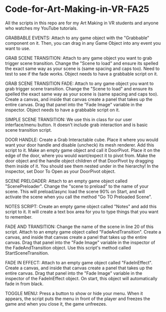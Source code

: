 # Code-for-Art-Making-in-VR-FA25
All the scripts in this repo are for my Art Making in VR students and anyone who watches my YouTube tutorials.

GRABBABLE EVENTS: Attach to any game object with the "Grabbable" component on it. Then, you can drag in any Game Object into any event you want to use. 

GRAB SCENE TRANSITION: Attach to any game object you want to grab trigger scene transition. Change the "Scene to load" and ensure its spelled the exact same way as your scene is (same spacing and caps too). Need to test to see if the fade works. Object needs to have a grabbable script on it. 

GRAB SCENE TRANSITION FADE: Attach to any game object you want to grab trigger scene transition. Change the "Scene to load" and ensure its spelled the exact same way as your scene is (same spacing and caps too). Create a canvas, and inside that canvas create a panel that takes up the entire canvas. Drag that panel into the "Fade Image" variable in the inspector. Object needs to have a grabbable script on it. 

SIMPLE SCENE TRANSITION: We use this in class for our user interface/menu button. It doesn't include grab interaction and is basic scene transition script. 

DOOR HANDLE: Create a Grab Interactable cube. Place it where you would want your door handle and disable (uncheck) its mesh renderer. Add this script to it. Make an empty game object and call it DoorPivot. Place it on the edge of the door, where you would want/expect it to pivot from. Make the door object and the handle object children of that DoorPivot by dragging them inside of it. You should see them nested under in the hierarchy! In the inspector, set Door To Open as your DoorPivot object.

SCENE PRELOADER: Attach to an empty game object called "ScenePreloader". Change the "scene to preload" to the name of your scene. This will preload/async load the scene 90% on Start, and will activate the scene when you call the method "Go TO Preloaded Scene".

NOTES SCRIPT: Create an empty game object called "Notes" and add this script to it. It will create a text box area for you to type things that you want to remember.

FADE AND TRANSITION: Change the name of the scene in line 20 of this script. Attach to an empty game object called "FadeAndTransition". Create a canvas, and inside that canvas create a panel that takes up the entire canvas. Drag that panel into the "Fade Image" variable in the inspector of the FadeAndTransition object. Use this script's method called StartSceneTransition.

FADE IN EFFECT: Attach to an empty game object called "FadeInEffect". Create a canvas, and inside that canvas create a panel that takes up the entire canvas. Drag that panel into the "Fade Image" variable in the inspector of the FadeInEffect object. On start, this object will automatically fade in from black. 

TOGGLE MENU: Press a button to show or hide your menu. When it appears, the script puts the menu in front of the player and freezes the game and when you close it, the game unfreezes.

